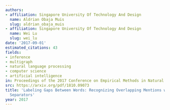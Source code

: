 ```yaml
---
authors:
- affiliation: Singapore University Of Technology And Design
  name: Aldrian Obaja Muis
  slug: aldrian_obaja_muis
- affiliation: Singapore University Of Technology And Design
  name: Wei Lu
  slug: wei_lu
date: '2017-09-01'
estimated_citations: 43
fields:
- inference
- multigraph
- natural language processing
- computer science
- artificial intelligence
in: Proceedings of the 2017 Conference on Empirical Methods in Natural Language Processing
src: https://arxiv.org/pdf/1810.09073
title: 'Labeling Gaps Between Words: Recognizing Overlapping Mentions with Mention
  Separators'
year: 2017
---
```

